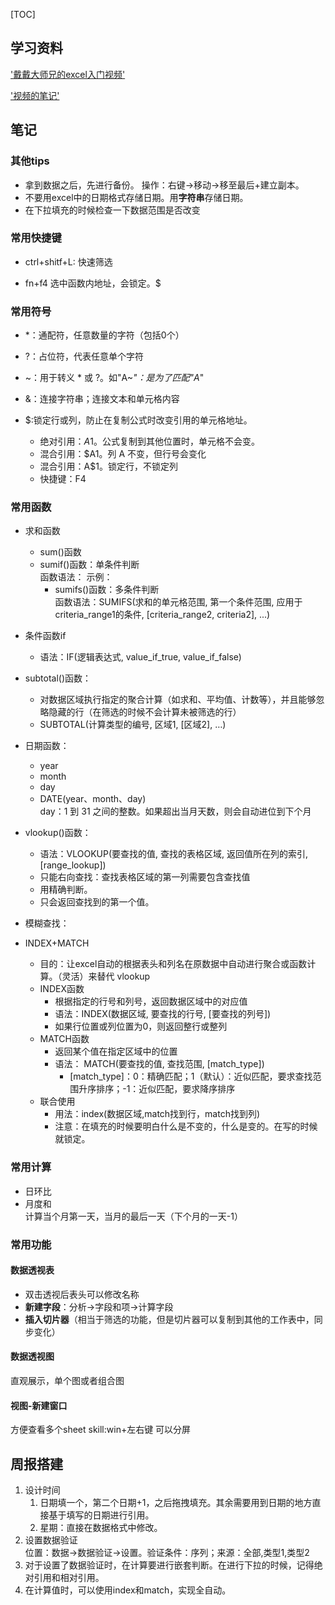 
[TOC]

## 学习资料

['戴戴大师兄的excel入门视频'](https://www.bilibili.com/video/BV1ZM4y1u7uF?spm_id_from=333.788.videopod.episodes&vd_source=765c0e638b781bb753c33e8d4841cbbb&p=2)

['视频的笔记'](https://yrzu9y4st8.feishu.cn/mindnotes/bmncnhnbFWnUNvUq6qTkq49IQ3c)

## 笔记

### 其他tips

- 拿到数据之后，先进行备份。
操作：右键->移动->移至最后+建立副本。
- 不要用excel中的日期格式存储日期。用**字符串**存储日期。
- 在下拉填充的时候检查一下数据范围是否改变

### 常用快捷键

- ctrl+shitf+L: 快速筛选

- fn+f4 选中函数内地址，会锁定。$

### 常用符号

- *：通配符，任意数量的字符（包括0个）

- ?：占位符，代表任意单个字符

- ~：用于转义 * 或 ?。如"A~*"：是为了匹配"A*"

- &：连接字符串；连接文本和单元格内容

- $:锁定行或列，防止在复制公式时改变引用的单元格地址。
  - 绝对引用：$A$1。公式复制到其他位置时，单元格不会变。
  - 混合引用：$A1。列 A 不变，但行号会变化
  - 混合引用：A$1。锁定行，不锁定列
  - 快捷键：F4

### 常用函数

- 求和函数
  - sum()函数
  - sumif()函数：单条件判断  
函数语法：
示例：
    - sumifs()函数：多条件判断  
函数语法：SUMIFS(求和的单元格范围, 第一个条件范围, 应用于criteria_range1的条件, [criteria_range2, criteria2], ...)

- 条件函数if  
  - 语法：IF(逻辑表达式, value_if_true, value_if_false)

- subtotal()函数：
  - 对数据区域执行指定的聚合计算（如求和、平均值、计数等），并且能够忽略隐藏的行（在筛选的时候不会计算未被筛选的行）
  - SUBTOTAL(计算类型的编号, 区域1, [区域2], …)

- 日期函数：
  - year
  - month
  - day
  - DATE(year、month、day)  
    day：1 到 31 之间的整数。如果超出当月天数，则会自动进位到下个月

- vlookup()函数：
  - 语法：VLOOKUP(要查找的值, 查找的表格区域, 返回值所在列的索引, [range_lookup])
  - 只能右向查找：查找表格区域的第一列需要包含查找值
  - 用精确判断。
  - 只会返回查找到的第一个值。

- 模糊查找：

- INDEX+MATCH
  - 目的：让excel自动的根据表头和列名在原数据中自动进行聚合或函数计算。（灵活）来替代 vlookup
  - INDEX函数
    - 根据指定的行号和列号，返回数据区域中的对应值
    - 语法：INDEX(数据区域, 要查找的行号, [要查找的列号])
    - 如果行位置或列位置为0，则返回整行或整列
  - MATCH函数
    - 返回某个值在指定区域中的位置
    - 语法： MATCH(要查找的值, 查找范围, [match_type])
      - [match_type]：0：精确匹配；1（默认）：近似匹配，要求查找范围升序排序；-1：近似匹配，要求降序排序
  - 联合使用
    - 用法：index(数据区域,match找到行，match找到列)
    - 注意：在填充的时候要明白什么是不变的，什么是变的。在写的时候就锁定。

### 常用计算

- 日环比
- 月度和  
计算当个月第一天，当月的最后一天（下个月的一天-1）

### 常用功能

#### 数据透视表

- 双击透视后表头可以修改名称
- **新建字段**：分析->字段和项->计算字段
- **插入切片器**（相当于筛选的功能，但是切片器可以复制到其他的工作表中，同步变化）

#### 数据透视图

直观展示，单个图或者组合图

#### 视图-新建窗口

方便查看多个sheet
skill:win+左右键 可以分屏

## 周报搭建

1. 设计时间
   1. 日期填一个，第二个日期+1，之后拖拽填充。其余需要用到日期的地方直接基于填写的日期进行引用。
   2. 星期：直接在数据格式中修改。
2. 设置数据验证  
   位置：数据->数据验证->设置。验证条件：序列；来源：全部,类型1,类型2
3. 对于设置了数据验证时，在计算要进行嵌套判断。在进行下拉的时候，记得绝对引用和相对引用。
4. 在计算值时，可以使用index和match，实现全自动。